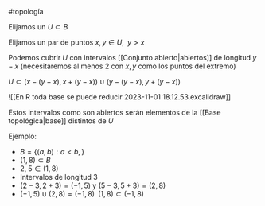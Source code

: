 #topología

Elijamos un $U \subset B$

Elijamos un par de puntos $x,y \in U, \;\; y > x$ 

Podemos cubrir $U$ con intervalos [[Conjunto abierto|abiertos]] de longitud $y - x$ (necesitaremos al menos 2 con $x,y$ como los puntos del extremo)

$U \subset (x - (y - x), x + (y - x)) \cup (y - (y - x), y  + (y - x))$

![[En R toda base se puede reducir 2023-11-01 18.12.53.excalidraw]]

Estos intervalos como son abiertos serán elementos de la [[Base topológica|base]] distintos de $U$

Ejemplo:

- $B = \{(a,b) : a < b, \}$
- $(1,8) \subset B$
- $2, \; 5 \in (1,8)$
- Intervalos de longitud 3
- $(2-3, 2 + 3) = (-1,5)$ y $(5 - 3, 5 + 3) = (2, 8)$
- $(-1,5) \cup (2,8) = (-1,8) \;\; (1,8) \subset (-1,8)$